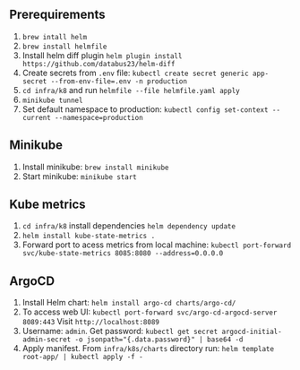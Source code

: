 ## Prerequirements

1. `brew intall helm`
2. `brew install helmfile`
3. Install helm diff plugin `helm plugin install https://github.com/databus23/helm-diff`
4. Create secrets from `.env` file: `kubectl create secret generic app-secret --from-env-file=.env -n production`
5. `cd infra/k8` and run `helmfile --file helmfile.yaml apply`
6. `minikube tunnel`
7. Set default namespace to production: `kubectl config set-context --current --namespace=production`

## Minikube

1. Install minikube: `brew install minikube`
2. Start minikube: `minikube start`

## Kube metrics

1. `cd infra/k8` install dependencies `helm dependency update`
2. `helm install kube-state-metrics .`
3. Forward port to acess metrics from local machine: `kubectl port-forward svc/kube-state-metrics 8085:8080 --address=0.0.0.0`

## ArgoCD

1. Install Helm chart: `helm install argo-cd charts/argo-cd/`
2. To access web UI: `kubectl port-forward svc/argo-cd-argocd-server 8089:443`
Visit `http://localhost:8089`
3. Username: `admin`.
Get password: `kubectl get secret argocd-initial-admin-secret -o jsonpath="{.data.password}" | base64 -d`
4. Apply manifest. From `infra/k8s/charts` directory run: `helm template root-app/ | kubectl apply -f -`
